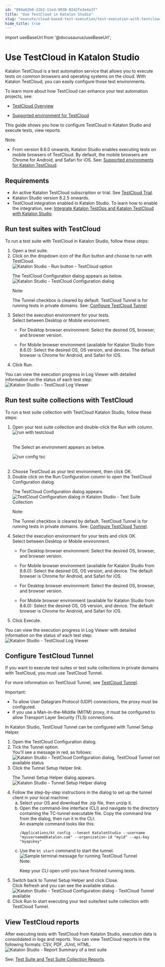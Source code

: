 ```yaml
---
id: "894a62b0-22b2-11ed-9930-0242fe3e4a3f"
title: "Use TestCloud in Katalon Studio"
slug: "execute/cloud-based-test-execution/test-execution-with-testcloud/use-testcloud-in-katalon-studio"
hide_title: true
---
```

import useBaseUrl from '@docusaurus/useBaseUrl';


# <a id="id" class="anchor_top_offset"/><a id="ariaid-title1" class="anchor_top_offset"/>Use <span xmlns="http://www.w3.org/1999/xhtml" className="ph">TestCloud</span>  in <span xmlns="http://www.w3.org/1999/xhtml" className="ph">Katalon Studio</span> 

<p xmlns="http://www.w3.org/1999/xhtml" className="p"><span className="ph">Katalon TestCloud</span> is a test automation service that allows you to execute tests on common browsers and operating systems on the cloud. With <span className="ph">Katalon TestCloud</span>, you can easily configure those test environments.</p> 
<div xmlns="http://www.w3.org/1999/xhtml" className="p">To learn more about how <span className="ph">TestCloud</span> can enhance your test automation projects, see: <ul className="ul"><li className="li"><p className="p"><a className="xref" href="/docs/execute/cloud-based-test-execution/test-execution-with-testcloud/testcloud-overview">TestCloud Overview</a></p></li><li className="li"><p className="p"><a className="xref" href="/docs/supported-execution-environments/supported-environments-for-katalon-testcloud">Supported environment for TestCloud</a></p></li></ul></div>
<p xmlns="http://www.w3.org/1999/xhtml" className="p">This guide shows you how to configure <span className="ph">TestCloud</span> in <span className="ph">Katalon Studio</span> and execute tests, view reports.</p> 
<div xmlns="http://www.w3.org/1999/xhtml" className="note note note_note"><span className="note__title">Note:</span> <ul className="ul"><li className="li"><p className="p">From version 8.6.0 onwards, <span className="ph">Katalon Studio</span> enables executing tests on mobile browsers of <span className="ph">TestCloud</span>. By default, the mobile browsers are Chrome for Android, and Safari for iOS. See: <a className="xref" href="/docs/supported-execution-environments/supported-environments-for-katalon-testcloud">Supported environments for <span className="ph">Katalon TestCloud</span></a>.</p></li></ul></div>

## Requirements

<ul xmlns="http://www.w3.org/1999/xhtml" className="ul"><li className="li">An active <span className="ph">Katalon TestCloud</span> subscription or trial. See <a className="xref" href="/docs/administer/katalon-platform-packages/testcloud-feature-comparison#id_2">TestCloud Trial</a>.</li><li className="li"><span className="ph">Katalon Studio</span> version 8.2.5 onwards.</li><li className="li"><span className="ph">TestCloud</span> integration enabled in <span className="ph">Katalon Studio</span>. To learn how to enable the integration, see: <a className="xref" href="/docs/get-started/set-up-your-workspace/integrate-katalon-testops-and-katalon-testcloud-with-katalon-studio">Integrate Katalon TestOps and Katalon TestCloud with Katalon Studio</a>.</li></ul> 

## <a id="task-9335" class="anchor_top_offset"/>Run test suites with <span xmlns="http://www.w3.org/1999/xhtml" className="ph">TestCloud</span> 

<section xmlns="http://www.w3.org/1999/xhtml" className="section context">To run a test suite with <span className="ph">TestCloud</span> in <span className="ph">Katalon Studio</span>, follow these steps:</section> 
<ol xmlns="http://www.w3.org/1999/xhtml" className="ol steps"><li className="li step stepexpand"><span className="ph cmd">Open a test suite.</span></li><li className="li step stepexpand"><span className="ph cmd">Click on the dropdown icon of the <em className="ph i">Run</em> button and choose to run with <span className="ph">TestCloud</span>.</span><div className="itemgroup stepxmp"><img className="image" width={200} src={useBaseUrl("/2af21b60-c18e-11ed-a4d3-0242cfbc79b5.png")} alt="Katalon Studio - Run button - TestCloud option" /></div><div className="itemgroup stepresult"><p className="p">The <span className="ph uicontrol">TestCloud Configuration</span> dialog appears as below.<img className="image" width={500} src={useBaseUrl("/2ade6c50-c18e-11ed-a4d3-0242cfbc79b5.png")} alt="Katalon Studio - TestCloud Configuration dialog" /></p><div className="note note note_note"><span className="note__title">Note:</span> <p className="p">The <span className="ph uicontrol">Tunnel</span> checkbox is cleared by default. TestCloud Tunnel is for running tests in private domains. See: <a className="xref" href="/docs/execute/cloud-based-test-execution/test-execution-with-testcloud/use-testcloud-in-katalon-studio#task-3854">Configure TestCloud Tunnel</a></p></div></div></li><li className="li step stepexpand"><span className="ph cmd">Select the execution environment for your tests.</span><div className="itemgroup info"><div className="p">Select between <span className="ph uicontrol">Desktop</span> or <span className="ph uicontrol">Mobile </span> environment.<ul className="ul"><li className="li"><p className="p">For Desktop browser environment: Select the desired OS, browser, and browser version.</p></li><li className="li"><p className="p">For Mobile browser environment (available for <span className="ph">Katalon Studio</span> from 8.6.0): Select the desired OS, OS version, and devices. The default browser is Chrome for Android, and Safari for iOS.</p></li></ul></div></div></li><li className="li step stepexpand"><span className="ph cmd">Click <span className="ph uicontrol">Run</span>.</span></li></ol> 
<section xmlns="http://www.w3.org/1999/xhtml" className="section result"><p className="p">You can view the execution progress in <span className="ph uicontrol">Log Viewer</span> with detailed information on the status of each test step:<img className="image" width={700} src={useBaseUrl("/2ae6a9b0-c18e-11ed-a4d3-0242cfbc79b5.png")} alt="Katalon Studio - TestCloud Log Viewer" /></p></section> 

## <a id="task-7136" class="anchor_top_offset"/>Run test suite collections with <span xmlns="http://www.w3.org/1999/xhtml" className="ph">TestCloud</span> 

<section xmlns="http://www.w3.org/1999/xhtml" className="section context">To run a test suite collection with <span className="ph">TestCloud</span> <span className="ph">Katalon Studio</span>, follow these steps:</section> 
<ol xmlns="http://www.w3.org/1999/xhtml" className="ol steps"><li className="li step stepexpand"><span className="ph cmd">Open your test suite collection and double-click the <span className="ph uicontrol">Run with</span> column.</span><div className="itemgroup stepxmp"><img className="image" src={useBaseUrl("https://github.com/katalon-studio/docs-images/raw/master/katalon-testcloud/studio-integration/tsc-execution-info.png")} alt="run with testcloud" /><br /><br /><p className="p">The <span className="ph uicontrol">Select an environment</span> appears as below.</p><p className="p"><img className="image" src={useBaseUrl("https://github.com/katalon-studio/docs-images/raw/master/katalon-testcloud/studio-integration/run-tsc-testcloud-as-environment.png")} width={500} alt="run config tsc" /><br /><br /></p></div></li><li className="li step stepexpand"><span className="ph cmd">Choose <span className="ph uicontrol">TestCloud</span> as your test environment, then click <span className="ph uicontrol">OK</span>.</span></li><li className="li step stepexpand"><span className="ph cmd">Double click on the <span className="ph uicontrol">Run Configuration</span> column to open the <span className="ph uicontrol">TestCloud Configuration</span> dialog.</span><div className="itemgroup info"><p className="p">The <span className="ph uicontrol">TestCloud Configuration</span> dialog appears.<img className="image" width={500} src={useBaseUrl("/63e25aa0-c195-11ed-a4d3-0242cfbc79b5.png")} alt="TestCloud Configuration dialog in Katalon Studio - Test Suite Collection" /></p><div className="note note note_note"><span className="note__title">Note:</span> <p className="p">The <span className="ph uicontrol">Tunnel</span> checkbox is cleared by default. TestCloud Tunnel is for running tests in private domains. See: <a className="xref" href="/docs/execute/cloud-based-test-execution/test-execution-with-testcloud/use-testcloud-in-katalon-studio#task-3854">Configure TestCloud Tunnel</a>.</p></div></div></li><li className="li step stepexpand"><span className="ph cmd">Select the execution environment for your tests and click <span className="ph uicontrol">OK</span>.</span><div className="itemgroup info"><div className="p">Select between <span className="ph uicontrol">Desktop</span> or <span className="ph uicontrol">Mobile </span> environment.<ul className="ul"><li className="li"><p className="p">For Desktop browser environment: Select the desired OS, browser, and browser version.</p></li><li className="li"><p className="p">For Mobile browser environment (available for <span className="ph">Katalon Studio</span> from 8.6.0): Select the desired OS, OS version, and device. The default browser is Chrome for Android, and Safari for iOS.</p></li></ul></div><ul className="ul"><li className="li"><p className="p">For Desktop browser environment: Select the desired OS, browser, and browser version.</p></li><li className="li"><p className="p">For Mobile browser environment (available for <span className="ph">Katalon Studio</span> from 8.6.0): Select the desired OS, OS version, and device. The default browser is Chrome for Android, and Safari for iOS.</p></li></ul></div></li><li className="li step stepexpand"><span className="ph cmd">Click <span className="ph uicontrol">Execute</span>.</span></li></ol> 
<section xmlns="http://www.w3.org/1999/xhtml" className="section result"><p className="p">You can view the execution progress in <span className="ph uicontrol">Log Viewer</span> with detailed information on the status of each test step:<img className="image" width={700} src={useBaseUrl("/6553c4f0-c195-11ed-a4d3-0242cfbc79b5.png")} alt="Katalon Studio - TestCloud Log Viewer" /></p></section> 

## <a id="task-3854" class="anchor_top_offset"/>Configure TestCloud Tunnel

<section xmlns="http://www.w3.org/1999/xhtml" className="section context"><p className="p">If you want to execute test suites or test suite collections in private domains with TestCloud, you must use TestCloud Tunnel.</p><p className="p">For more information on TestCloud Tunnel, see <a className="xref" href="/docs/execute/cloud-based-test-execution/test-execution-with-testcloud/testcloud-tunnel">TestCloud Tunnel</a>.</p><div className="note important note_important"><span className="note__title">Important:</span> <ul className="ul"><li className="li">To allow User Datagram Protocol (UDP) connections, the proxy must be configured.</li><li className="li">If you use a Man-in-the-Middle (MITM) proxy, it must be configured to allow Transport Layer Security (TLS) connections.</li></ul></div><p className="p">In <span className="ph">Katalon Studio</span>, TestCloud Tunnel can be configured with <span className="ph uicontrol">Tunnel Setup Helper</span>.</p></section> 
<ol xmlns="http://www.w3.org/1999/xhtml" className="ol steps"><li className="li step stepexpand"><span className="ph cmd">Open the <span className="ph uicontrol">TestCloud Configuration</span> dialog.</span></li><li className="li step stepexpand"><span className="ph cmd">Tick the <span className="ph uicontrol">Tunnel</span> option.</span><div className="itemgroup info">You'll see a message in red, as follows:<img className="image" width={500} src={useBaseUrl("/2ae28b00-c18e-11ed-a4d3-0242cfbc79b5.png")} alt="Katalon Studio - TestCloud Configuration dialog, TestCloud Tunnel not available status" /></div></li><li className="li step stepexpand"><span className="ph cmd">Click the <span className="ph uicontrol">Tunnel Setup Helper</span> link.</span><div className="itemgroup info"><p className="p">The <span className="ph uicontrol">Tunnel Setup Helper</span> dialog appears.<img className="image" width={500} src={useBaseUrl("/2aee98f0-c18e-11ed-a4d3-0242cfbc79b5.png")} alt="Katalon Studio - Tunnel Setup Helper dialog" /></p></div></li><li className="li step stepexpand"><span className="ph cmd">Follow the step-by-step instructions in the dialog to set up the tunnel client in your local machine:</span><ol type="a" className="ol substeps"><li className="li substep substepexpand"><span className="ph cmd">Select your OS and download the .zip file, then unzip it.</span></li><li className="li substep substepexpand"><span className="ph cmd">Open the command-line interface (CLI) and navigate to the directory containing the TC-tunnel executable file. Copy the command line from the dialog, then run it in the CLI.</span><div className="itemgroup info">An example command looks like this:<pre className="pre codeblock"><code>/Applications/kt config --tenant KatalonStudio --username "myusername@katalon.com" --organization-id "myid" --api-key "myapikey"</code></pre></div></li><li className="li substep substepexpand"><span className="ph cmd">Use the <code className="ph codeph">kt start</code> command to start the tunnel.</span><div className="itemgroup info"><img className="image" width={500} src={useBaseUrl("/2ad2faa0-c18e-11ed-a4d3-0242cfbc79b5.png")} alt="Sample terminal message for running TestCloud Tunnel" /><div className="note note note_note"><span className="note__title">Note:</span> <p className="p">Keep your CLI open until you have finished running tests.</p></div></div></li></ol></li><li className="li step stepexpand"><span className="ph cmd">Switch back to <span className="ph uicontrol">Tunnel Setup Helper</span> and click <span className="ph uicontrol">Close</span>. </span><div className="itemgroup info">Click <span className="ph uicontrol">Refresh</span> and you can see the available status.<img className="image" width={500} src={useBaseUrl("/2aeaef70-c18e-11ed-a4d3-0242cfbc79b5.png")} alt="Katalon Studio - TestCloud Configuration dialog - TestCloud Tunnel available" /></div></li><li className="li step stepexpand"><span className="ph cmd">Click <span className="ph uicontrol">Run</span> to start executing your test suite/test suite collection with TestCloud Tunnel.</span></li></ol> 

## <a id="id_5" class="anchor_top_offset"/>View TestCloud reports

<p xmlns="http://www.w3.org/1999/xhtml" className="p">After executing tests with TestCloud from Katalon Studio, execution data is consolidated in logs and reports. You can view TestCloud reports in the following formats: CSV, PDF, JUnit, HTML. <img className="image" width={700} src={useBaseUrl("/febdfdc0-c197-11ed-a4d3-0242cfbc79b5.png")} alt="Katalon Studio - Report Summary of a test suite" /></p> 
<p xmlns="http://www.w3.org/1999/xhtml" className="p">See: <a className="xref" href="/docs/analyze/reports/view-test-reports/view-test-reports-in-katalon-studio/view-test-suite-and-test-suite-collection-reports-in-katalon-studio">Test Suite and Test Suite Collection Reports</a>.</p> 
